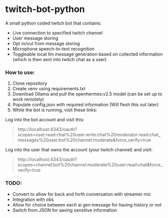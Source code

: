 ﻿# twitch-bot-python

A small python coded twitch bot that contains:
- Live connection to specified twitch channel
- User message storing
- Opt in/out from message storing
- Microphone speech-to-text recognition
- Toggleable local llm message generation based on collected information (which is then sent into twitch chat as a user)

### How to use:
1. Clone repository
2. Create venv using requirements.txt
3. Download Ollama and pull the openhermes:v2.5 model (can be set up to work remotely)
4. Populate config.json with required information (Will flesh this out later)
5. While the bot is running, visit these links:

Log into the bot account and visit this:
> http://localhost:4343/oauth?scopes=user:read:chat%20user:write:chat%20moderator:read:chat_messages%20user:bot%20channel:moderate&force_verify=true

Log into the user that owns the account (your twitch channel) and visit:
> http://localhost:4343/oauth?scopes=channel:bot%20channel:moderate%20user:read:chat&force_verify=true

### TODO:
- Convert to allow for back and forth conversation with streamer mic
- Integration with obs
- Allow for choice between each ai gen message for having history or not
- Switch from JSON for saving sensitive information


